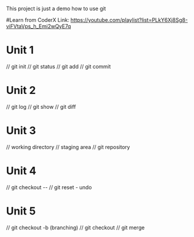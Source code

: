 This project is just a demo how to use git

#Learn from CoderX
Link: https://youtube.com/playlist?list=PLkY6Xj8Sg8-viFVtaVps_h_Emi2wQyE7q


# Unit 1
// git init
// git status
// git add
// git commit

# Unit 2
// git log
// git show
// git diff

# Unit 3
// working directory
// staging area
// git repository

# Unit 4
// git checkout -- <file>
// git reset - undo 

# Unit 5
// git checkout -b <branch> (branching)
// git checkout <branch>
// git merge